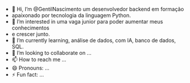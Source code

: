 - 👋 Hi, I’m @GentilNascimento um desenvolvedor backend em formação
- apaixonado por tecnologia da linguagem Python.
- 👀 I’m interested in uma vaga junior para poder aumentar meus conhecimentos
- e crescer junto.
- 🌱 I’m currently learning, análise de dados, com IA, banco de dados, SQL.
- 💞️ I’m looking to collaborate on ...
- 📫 How to reach me ...
- 😄 Pronouns: ...
- ⚡ Fun fact: ...

<!---
GentilNascimento/GentilNascimento is a ✨ special ✨ repository because its `README.md` (this file) appears on your GitHub profile.
You can click the Preview link to take a look at your changes.
--->
